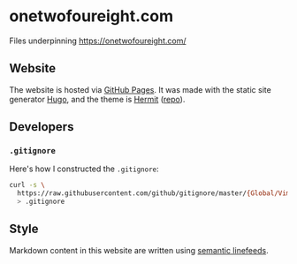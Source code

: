 # onetwofoureight.com

Files underpinning https://onetwofoureight.com/

## Website

The website is hosted via [GitHub Pages](https://pages.github.com/).
It was made with the static site generator [Hugo](https://gohugo.io/),
and the theme is [Hermit](https://themes.gohugo.io/themes/hermit/)
([repo](https://github.com/Track3/hermit)).

## Developers

### `.gitignore`

Here's how I constructed the `.gitignore`:

```bash
curl -s \
  https://raw.githubusercontent.com/github/gitignore/master/{Global/Vim,Global/VisualStudioCode,Global/macOS,community/Golang/Hugo}.gitignore \
  > .gitignore
```

## Style

Markdown content in this website are written using [semantic linefeeds][1].

[1]: https://rhodesmill.org/brandon/2012/one-sentence-per-line/
